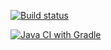 [![Build status](https://ci.appveyor.com/api/projects/status/g35gt0ys4tasc2ut/branch/main?svg=true)](https://ci.appveyor.com/project/AnastasyaChis/unit3/branch/main)

[![Java CI with Gradle](https://github.com/AnastasyaChis/unit3/actions/workflows/gradle.yml/badge.svg)](https://github.com/AnastasyaChis/unit3/actions/workflows/gradle.yml)
